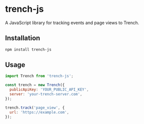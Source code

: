 # trench-js

A JavaScript library for tracking events and page views to Trench.

## Installation

```bash
npm install trench-js
```

## Usage

```javascript
import Trench from 'trench-js';

const trench = new Trench({
  publicApiKey: 'YOUR_PUBLIC_API_KEY',
  server: 'your-trench-server.com',
});
```

```javascript
trench.track('page_view', {
  url: 'https://example.com',
});
```

